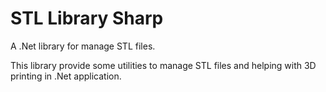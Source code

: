 # STL Library Sharp

A .Net library for manage STL files.

This library provide some utilities to manage STL files and helping with 3D printing
in .Net application.
